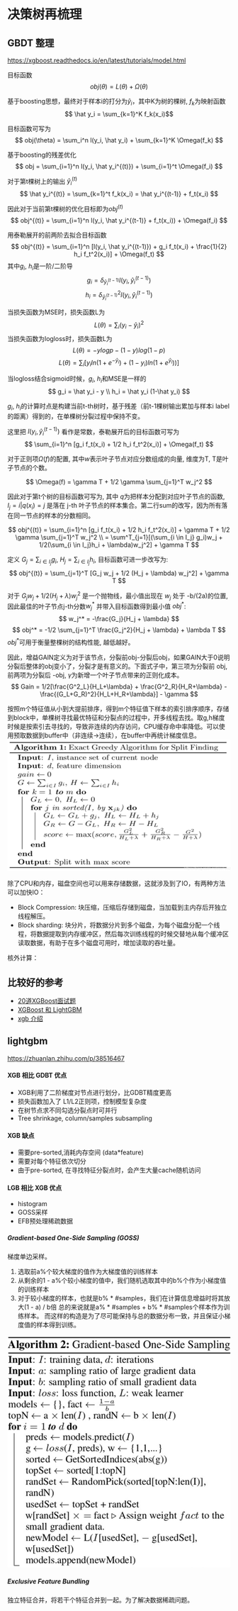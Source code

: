 # 决策树再梳理

## GBDT 整理
https://xgboost.readthedocs.io/en/latest/tutorials/model.html

目标函数
$$ obj(\theta) = L(\theta) + \Omega(\theta) $$

基于boosting思想，最终对于样本i的打分为$\hat y_i$，其中K为树的棵树, $f_k$为映射函数
$$ \hat y_i = \sum_{k=1}^K f_k(x_i)$$

目标函数可写为
$$ obj(\theta) = \sum_i^n l(y_i, \hat y_i) + \sum_{k=1}^K \Omega(f_k) $$

基于boosting的残差优化
$$ obj = \sum_{i=1}^n l(y_i, \hat y_i^{(t)}) + \sum_{i=1}^t \Omega(f_i) $$

对于第t棵树上的输出 $\hat y_i^{(t)}$
$$ \hat y_i^{(t)} = \sum_{k=1}^t f_k(x_i) = \hat y_i^{(t-1)} + f_t(x_i) $$

因此对于当前第t棵树的优化目标即为$obj^{(t)}$
$$ obj^{(t)} = \sum_{i=1}^n l(y_i, \hat y_i^{(t-1)} + f_t(x_i)) + \Omega(f_i) $$

用泰勒展开的前两阶去拟合目标函数
$$ obj^{(t)} = \sum_{i=1}^n [l(y_i, \hat y_i^{(t-1)}) + g_i f_t(x_i) + \frac{1}{2} h_i f_t^2(x_i)] + \Omega(f_t) $$
其中$g_i$, $h_i$是一阶/二阶导
$$ g_i = \delta_{\hat y_i^{(t-1)}}   l(y_i, \hat y_i^{(t-1)}) $$
$$ h_i = \delta^2_{\hat y_i^{(t-1)}} l(y_i, \hat y_i^{(t-1)}) $$

当损失函数为MSE时，损失函数L为
$$ L(\theta) = \sum_i (y_i - \hat y_i)^2 $$
当损失函数为logloss时，损失函数L为
$$ L(\theta) = -ylogp - (1-y)log(1-p) $$
$$ L(\theta) = \sum_i[y_i ln(1+e^{-\hat y_i}) + (1-y_i)ln(1+e^{\hat y_i}))] $$

当logloss结合sigmoid时候，$g_i$, $h_i$和MSE是一样的
$$ g_i = \hat y_i - y \\
h_i = \hat y_i (1-\hat y_i) $$

$g_i$, $h_i$的计算时点是构建当前t-th树时，基于残差（前t-1棵树输出累加与样本i label的距离）得到的，在单棵树分裂过程中保持不变。

这里把 $l(y_i, \hat y_i^{(t-1)})$ 看作是常数，泰勒展开后的目标函数可写为
$$ \sum_{i=1}^n [g_i f_t(x_i) + 1/2 h_i f_t^2(x_i)] + \Omega(f_t) $$

对于正则项$\Omega(f)$的配置, 其中$w$表示叶子节点对应分数组成的向量, 维度为T, T是叶子节点的个数。

$$ \Omega(f) = \gamma T + 1/2 \gamma \sum_{j=1}^T w_j^2 $$

因此对于第t个树的目标函数可写为, 其中 $q$为把样本分配到对应叶子节点的函数, $I_j = {i | q(x_i) = j}$ 是落在 j-th 叶子节点的样本集合。第二行sum的改写，因为所有落在同一节点的样本的分数相同。

$$ obj^{(t)} = \sum_{i=1}^n [g_i f_t(x_i) + 1/2 h_i f_t^2(x_i)] + \gamma T + 1/2 \gamma \sum_{j=1}^T w_j^2 \\
= \sum^T_{j=1}[(\sum_{i \in I_j} g_i)w_j + 1/2(\sum_{i \in I_j}h_i + \lambda)w_j^2] + \gamma T $$

定义 $G_j = \sum_{i \in I_j} g_i$,  $H_j = \sum_{i \in I_j} h_i$, 目标函数可进一步改写为:
$$ obj^{(t)} = \sum_{j=1}^T [G_j w_j + 1/2 (H_j + \lambda) w_j^2] + \gamma T $$

对于 $G_j w_j + 1/2 (H_j + \lambda) w_j^2$ 是一个抛物线，最小值出现在 $w_j$ 处于 -b/(2a)的位置, 因此最佳的叶子节点j-th分数$w_j^*$ 并带入目标函数得到最小值 $obj^*$:
$$ w_j^* = -\frac{G_j}{H_j + \lambda} $$
$$ obj^* = -1/2 \sum_{j=1}^T \frac{G_j^2}{H_j + \lambda} + \lambda T $$
$obj^*$可用于衡量整棵树的结构性能, 越低越好。

因此，增益GAIN定义为对于该节点，分裂前obj-分裂后obj，如果GAIN大于0说明分裂后整体的obj变小了，分裂才是有意义的。下面式子中，第三项为分裂前 obj, 前两项为分裂后 -obj, $\gamma$为新增一个叶子节点带来的正则化成本。
$$ Gain = 1/2[\frac{G^2_L}{H_L+\lambda} + \frac{G^2_R}{H_R+\lambda} - \frac{(G_L+G_R)^2}{H_L+H_R+\lambda}] - \gamma $$

按照m个特征值从小到大提前排序，得到m个特征值下样本的索引排序顺序，存储到block中，单棵树寻找最优特征和分裂点的过程中，开多线程去找。取g,h梯度时候是按索引去寻找的，导致非连续的内存访问，CPU缓存命中率降低。可以使用预取数据到buffer中（非连续->连续），在buffer中再统计梯度信息。
![20210930_171614_27](assets/20210930_171614_27.png)

除了CPU和内存，磁盘空间也可以用来存储数据，这就涉及到了IO，有两种方法可以加快IO：
- Block Compression: 块压缩，压缩后存储到磁盘，当加载到主内存后开独立线程解压。
- Block sharding: 块分片，将数据分片到多个磁盘，为每个磁盘分配一个线程，将数据提取到内存缓冲区，然后每次训练线程的时候交替地从每个缓冲区读取数据，有助于在多个磁盘可用时，增加读取的吞吐量。

核外计算：


## 比较好的参考
- [20道XGBoost面试题](https://cloud.tencent.com/developer/article/1500914)
- [XGBoost 和 LightGBM](https://cloud.tencent.com/developer/article/1534903)
- [xgb 介绍](https://blog.csdn.net/a819825294/article/details/51206410)


## lightgbm

https://zhuanlan.zhihu.com/p/38516467

#### XGB 相比 GDBT 优点
- XGB利用了二阶梯度对节点进行划分，比GDBT精度更高
- 损失函数加入了 L1/L2正则项，控制模型复杂度
- 在树节点求不同勾选分裂点时可并行
- Tree shrinkage, column/samples subsampling

#### XGB 缺点
- 需要pre-sorted,消耗内存空间 (data*feature)
- 需要对每个特征依次切分
- 由于pre-sorted, 在寻找特征分裂点时，会产生大量cache随机访问


#### LGB 相比 XGB 优点
- histogram
- GOSS采样
- EFB预处理稀疏数据

##### Gradient-based One-Side Sampling (GOSS)
梯度单边采样。
1. 选取前a%个较大梯度的值作为大梯度值的训练样本
2. 从剩余的1 - a%个较小梯度的值中，我们随机选取其中的b%个作为小梯度值的训练样本
3. 对于较小梯度的样本，也就是b% * #samples，我们在计算信息增益时将其放大(1 - a) / b倍
总的来说就是a% * #samples + b% * #samples个样本作为训练样本。 而这样的构造是为了尽可能保持与总的数据分布一致，并且保证小梯度值的样本得到训练。

![20210826_150256_56](assets/20210826_150256_56.png)

##### Exclusive Feature Bundling
独立特征合并，将若干个特征合并到一起。为了解决数据稀疏问题。
